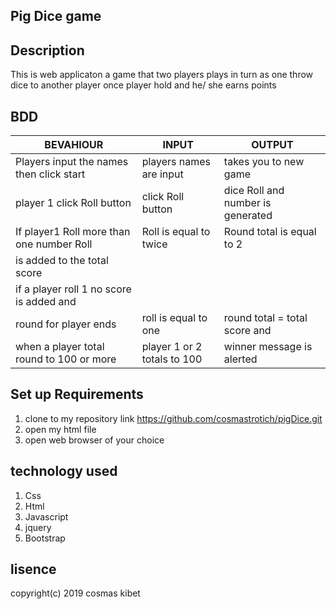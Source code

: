## Pig Dice game

## Description
This is web applicaton a game that two players plays in turn as one throw dice to another player once player hold and he/ she earns points

## BDD
|BEVAHIOUR                                 | INPUT                             |OUTPUT                        |
|------------------------------------------|-----------------------------|------------------------------------|
|Players input the names then click start  |players names are input      |takes you to new game               | |button                                                                                                    
|player 1 click Roll button                | click Roll button           |dice Roll and number is generated   |
|If player1 Roll more than one  number Roll| Roll is equal to twice      | Round total is equal to 2          |
| is added to the total score            
|if a player roll 1 no score is added and  
|round for player ends                     | roll is equal to one        |round total = total score and       | |player 2 begin
|when a player total round to 100 or more  | player 1 or 2 totals to 100 | winner message is  alerted         |


## Set up Requirements
1. clone to my repository link https://github.com/cosmastrotich/pigDice.git
2. open my html file
3. open web browser of  your choice


## technology used
1. Css   
2. Html
3. Javascript
4. jquery
5. Bootstrap


## lisence
copyright(c)  2019 cosmas kibet
